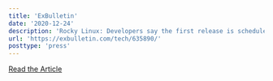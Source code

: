 ```yaml
---
title: 'ExBulletin'
date: '2020-12-24'
description: 'Rocky Linux: Developers say the first release is scheduled for the second quarter of 2021'
url: 'https://exbulletin.com/tech/635890/'
posttype: 'press'
---
```


[Read the Article](https://exbulletin.com/tech/635890/)
